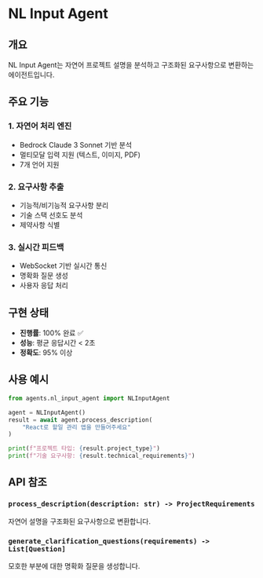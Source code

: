 # NL Input Agent

## 개요
NL Input Agent는 자연어 프로젝트 설명을 분석하고 구조화된 요구사항으로 변환하는 에이전트입니다.

## 주요 기능

### 1. 자연어 처리 엔진
- Bedrock Claude 3 Sonnet 기반 분석
- 멀티모달 입력 지원 (텍스트, 이미지, PDF)
- 7개 언어 지원

### 2. 요구사항 추출
- 기능적/비기능적 요구사항 분리
- 기술 스택 선호도 분석
- 제약사항 식별

### 3. 실시간 피드백
- WebSocket 기반 실시간 통신
- 명확화 질문 생성
- 사용자 응답 처리

## 구현 상태
- **진행률**: 100% 완료 ✅
- **성능**: 평균 응답시간 < 2초
- **정확도**: 95% 이상

## 사용 예시

```python
from agents.nl_input_agent import NLInputAgent

agent = NLInputAgent()
result = await agent.process_description(
    "React로 할일 관리 앱을 만들어주세요"
)

print(f"프로젝트 타입: {result.project_type}")
print(f"기술 요구사항: {result.technical_requirements}")
```

## API 참조

### `process_description(description: str) -> ProjectRequirements`
자연어 설명을 구조화된 요구사항으로 변환합니다.

### `generate_clarification_questions(requirements) -> List[Question]`
모호한 부분에 대한 명확화 질문을 생성합니다.